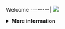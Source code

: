 Welcome
--------|
![](https://media.tenor.com/iVCiM9W7cvYAAAAd/welcome.gif)

<details>
  <summary><b>More information</b></summary>
  
#### ★ Social Accounts ★
<a href="https://www.facebook.com/Denventa.Xayonara.Team.UnlimitedARMY"><img src="https://raw.githubusercontent.com/Dumai-991/Dumai-991/main/Image/images.png" alt="alt text" width="75" height="75"></a>

### Informations
![template](https://github.com/Dvanmeploph/List-User-Agent/blob/main/assets/beautify-picture.png)
  
### • - Made With [ FerlyAfriliyan ( Dvanmeploph ) ]
### • - Developer : Merch Elz And • - [ Team ] - •
# ✭ LIST RANDOM USER AGENT  
### • - [ ( Link Pertama ) ]
### - [ https://whatmyuseragent.com/browser/sb/samsung-browser/96 ]
  
### • - [ ( Link Ketiga ) ]
### - [ https://whatmyuseragent.com/browser/sb/samsung-browser/9 ]
  
###### • - [ ( Link Ke Empat ) ]
### - [ https://whatmyuseragent.com/device/op/oppo-1105 ]
